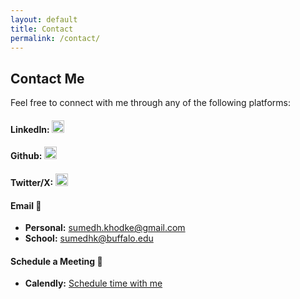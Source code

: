 ```yaml
---
layout: default
title: Contact
permalink: /contact/
---
```

## Contact Me

Feel free to connect with me through any of the following platforms:

#### LinkedIn: [<img src="https://cdn.jsdelivr.net/npm/simple-icons@v9/icons/linkedin.svg" width="20px" alt="LinkedIn">](https://www.linkedin.com/in/sumedhkhodke/)
#### Github: [<img src="https://cdn.jsdelivr.net/npm/simple-icons@v9/icons/github.svg" width="20px" alt="GitHub">](https://github.com/sumedhkhodke)
#### Twitter/X: [<img src="https://cdn.jsdelivr.net/npm/simple-icons@v9/icons/twitter.svg" width="20px" alt="Twitter">](https://twitter.com/sumedh_khodke)


#### Email 📧
- **Personal:** [sumedh.khodke@gmail.com](mailto:sumedh.khodke@gmail.com) 
- **School:** [sumedhk@buffalo.edu](mailto:sumedhk@buffalo.edu)

#### Schedule a Meeting 📅
- **Calendly:** [Schedule time with me](https://calendly.com/sumedhkhodke)
